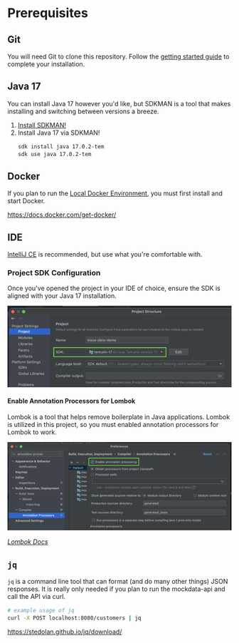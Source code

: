 # Prerequisites

## Git

You will need Git to clone this repository. Follow the [getting started guide](https://git-scm.com/book/en/v2/Getting-Started-Installing-Git) to complete your installation.

## Java 17

You can install Java 17 however you'd like, but SDKMAN is a tool that makes installing and switching between versions a breeze.

1) [Install SDKMAN!](https://sdkman.io/install)
2) Install Java 17 via SDKMAN!
    ```bash
    sdk install java 17.0.2-tem
    sdk use java 17.0.2-tem
    ```

## Docker

If you plan to run the [Local Docker Environment](#local-docker-environment), you must first install and start Docker.

https://docs.docker.com/get-docker/

## IDE

[IntelliJ CE](https://www.jetbrains.com/idea/download/#section=mac) is recommended, but use what you're comfortable with.

### Project SDK Configuration

Once you've opened the project in your IDE of choice, ensure the SDK is aligned with your Java 17 installation.

![project-sdk](./assets/project_sdk.png)

#### Enable Annotation Processors for Lombok

Lombok is a tool that helps remove boilerplate in Java applications. Lombok is utilized in this project, so you must enabled annotation processors for Lombok to work.

![enable-annotation-processing](./assets/enable_annotation_processing.png)

_[Lombok Docs](https://projectlombok.org/)_

## `jq`

`jq` is a command line tool that can format (and do many other things) JSON responses. It is really only needed if you plan to run the mockdata-api and call the API via curl.

```bash
# example usage of jq 
curl -X POST localhost:8080/customers | jq
```

https://stedolan.github.io/jq/download/
